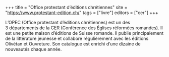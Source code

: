 +++
title = "Office protestant d’éditions chrétiennes"
site = "https://www.protestant-edition.ch/"
tags = ["livre"]
editors = ["cer"]
+++

L’OPEC (Office protestant d’éditions chrétiennes) est un des 3 départements de la CER (Conférence des Églises réformées romandes). Il est une petite maison d’éditions de Suisse romande. Il publie principalement de la littérature jeunesse et collabore régulièrement avec les éditions Olivétan et Ouvreture. Son catalogue est enrichi d’une dizaine de nouveautés chaque année.

